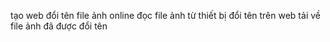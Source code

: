 tạo web đổi tên file ảnh online
đọc file ảnh từ thiết bị
đổi tên trên web
tải về file ảnh đã được đổi tên